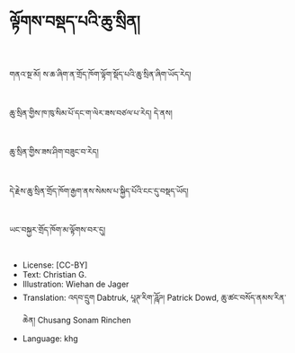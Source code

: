 # ལྟོགས་བསྡད་པའི་ཆུ་སྲིན།

##
གནའ་སྔ་མོ། ས་ཆ་ཞིག་ན་གྲོད་ཁོག་ལྟོག་སྡོད་པའི་ཆུ་སྲིན་ཞིག་ཡོད་རེད།

##
ཆུ་སྲིན་གྱིས་ཁ་ཁུ་སིམ་པོ་དང་ག་ལེར་ཟས་བཙལ་པ་རེད། དེ་ནས།

##
ཆུ་སྲིན་གྱིས་ཟས་ཤིག་བཟུང་བ་རེད།

##
དེ་རྗེས་ཆུ་སྲིན་གྲོད་ཁོག་རྒྱག་ནས་སེམས་པ་སྐྱིད་པོའི་ངང་དུ་བསྡད་ཡོད།

##
ཡང་བསྐྱར་གྲོད་ཁོག་མ་ལྟོགས་བར་དུ།

##
* License: [CC-BY]
* Text: Christian G.
* Illustration: Wiehan de Jager
* Translation: འདབ་དྲུག Dabtruk, པཱཊ་རིག་ཌཱོཌ། Patrick Dowd, ཆུ་ཚང་བསོད་ནམས་རིན་ཆེན། Chusang Sonam Rinchen
* Language: khg
